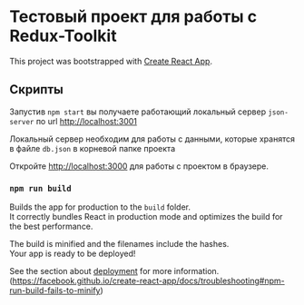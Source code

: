 # Тестовый проект для работы с Redux-Toolkit

This project was bootstrapped with [Create React App](https://github.com/facebook/create-react-app).

## Скрипты

Запустив <code>npm start</code> вы получаете работающий локальный сервер <code>json-server</code> по url [http://localhost:3001](http://localhost:3001)

Локальный сервер необходим для работы с данными, которые хранятся в файле <code>db.json</code> в корневой папке проекта

Откройте [http://localhost:3000](http://localhost:3000) для работы с проектом в браузере.

### `npm run build`

Builds the app for production to the `build` folder.\
It correctly bundles React in production mode and optimizes the build for the best performance.

The build is minified and the filenames include the hashes.\
Your app is ready to be deployed!

See the section about [deployment](https://facebook.github.io/create-react-app/docs/deployment) for more information.
(https://facebook.github.io/create-react-app/docs/troubleshooting#npm-run-build-fails-to-minify)
